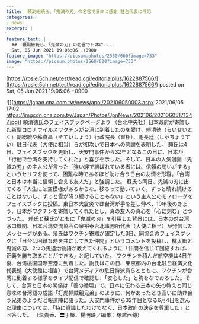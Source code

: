 ```yaml
---
title:  頼副総統ら、「鬼滅の刃」の名言で日本に感謝 駐台代表に呼応  
categories:
- news
excerpt: |
  
feature_text: |
  ##  頼副総統ら、「鬼滅の刃」の名言で日本に...
  Sat, 05 Jun 2021 19:06:06  +0900
feature_image: "https://picsum.photos/2560/600?image=733"
image: "https://picsum.photos/2560/600?image=733"
---
```


[https://rosie.5ch.net/test/read.cgi/editorialplus/1622887566/](https://rosie.5ch.net/test/read.cgi/editorialplus/1622887566/)
posted on Sat, 05 Jun 2021 19:06:06  +0900

<!--more-->

![](https://japan.cna.com.tw/news/apol/202106050003.aspx 2021/06/05 17:02 [https://imgcdn.cna.com.tw/Japan/Photos/JpnNews/202106/20210605171347.jpg)](https://imgcdn.cna.com.tw/Japan/Photos/JpnNews/202106/20210605171347.jpg)) 頼清徳氏のフェイスブックページより （台北中央社）日本政府が寄贈した新型コロナウイルスワクチンが台湾に到着したのを受け、頼清徳（らいせいとく）副総統や蘇貞昌（そていしょう）行政院長（首相）、謝長廷（しゃちょうてい）駐日代表（大使に相当）らが相次いで日本への感謝を表明した。 頼氏は4日、フェイスブックを更新し、天安門事件から32年となるこの日に、日本が「行動で台湾を支持してくれた」と喜びを示した。そして、日本の人気漫画「鬼滅の刃」の主人公が言った「強い絆で結ばれている者には、信頼の匂いがする」というセリフを使って、困難な時であるほど助け合う日台の友情を形容。「台湾と日本は本当に信頼し合える友人だ」と強調した。 蘇氏も同日、鬼滅の刃に出てくる「人生には空模様があるからな。移ろって動いていく。ずっと晴れ続けることはないし、ずっと雪が降り続けることもない」という主人公のモノローグをフェイスブックに投稿。東日本大震災では台湾が手を差し伸べ、10年後のきょう、日本がワクチンを寄贈してくれたとし、真の友人の真心を「心に刻む」とつづった。 頼氏と蘇氏がともに「鬼滅の刃」を引用した背景には、日本の対台湾窓口機関、日本台湾交流協会の泉裕泰台北事務所代表（大使に相当）が発信したメッセージがある。泉氏はワクチン寄贈が確定した3日、同協会のフェイスブックに「日台は困難な時を共にしてきた仲間」というコメントを投稿し、桃太郎と鬼滅の刃、2つの鬼退治物語が教えてくれるように「仲間を信じて団結すれば、正義を勝ち取ることができる」と記していた。 ワクチンを積んだ航空機は4日午後、台湾桃園国際空港に到着した。謝氏はこの日、東京都内の台北駐日経済文化代表処（大使館に相当）で台湾メディアの駐日特派員らとともに、ワクチンが台湾に到着する様子をライブ配信で確認し、「安心した」と胸をなでおろした。そして、台湾と日本の関係は「善の循環」で、日本に伝わる三本の矢の教えと同じ意味の台湾語の成語「打虎抓賊親兄弟」のように、何かあったとき互いに助け合う兄弟のようだと報道陣に語った。天安門事件から32年目となる6月4日を選んだ理由については、「特に意識したわけでなく、日本政府の決定を尊重した」と回答した。 （温貴香、〓于榛、楊明珠／編集：塚越西穂）
